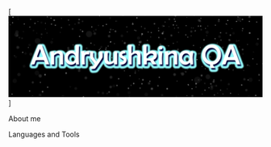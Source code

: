 [![Headers](https://github.com/starling92216/starling92216/blob/main/assets/Starling%20Comics.jpg)]

About me

Languages and Tools